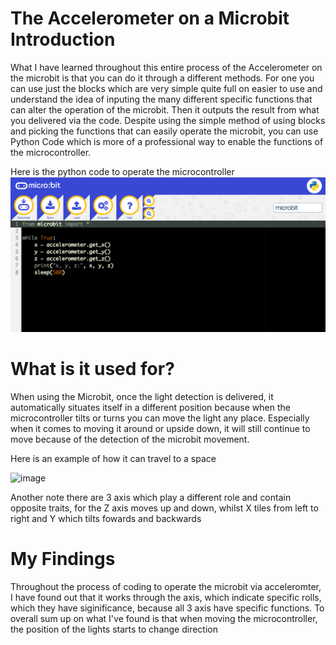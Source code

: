 # The Accelerometer on a Microbit Introduction
What I have learned throughout this entire process of the Accelerometer on the microbit is that you can do it through a different methods. For one you can use just the blocks which are very simple quite full on easier to use and understand the idea of inputing the many different specific functions that can alter the operation of the microbit. Then it outputs the result from what you delivered via the code. Despite using the simple method of using blocks and picking the functions that can easily operate the microbit, you can use Python Code which is more of a professional way to enable the functions of the microcontroller. 
    
  Here is the python code to operate the microcontroller 
 ![image](image1.png)
 
 # What is it used for?
 When using the Microbit, once the light detection is delivered, it automatically situates itself in a different position   because when the microcontroller tilts or turns you can move the light any place. Especially when it comes to moving it around or upside down, it will still continue to move because of the detection of the microbit movement. 
 
 Here is an example of how it can travel to a space 
 
 ![image](http://microbit-challenges.readthedocs.io/en/latest/_images/microbitAxes.jpg)
 
 Another note there are 3 axis which play a different role and contain opposite traits, for the Z axis moves up and down, whilst X tiles from left to right and Y which tilts fowards and backwards
 
 
 # My Findings 
 Throughout the process of coding to operate the microbit via acceleromter, I have found out that it works through the axis, which indicate specific rolls, which they have siginificance, because all 3 axis have specific functions. To overall sum up on what I've found is that when moving the microcontroller, the position of the lights starts to change direction
